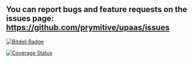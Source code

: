 You can report bugs and feature requests on the issues page: https://github.com/prymitive/upaas/issues
------------------------------------------------------------------------------------------------------


[![Bitdeli Badge](https://d2weczhvl823v0.cloudfront.net/prymitive/upaas-common/trend.png)](https://bitdeli.com/free "Bitdeli Badge")

[![Coverage Status](https://coveralls.io/repos/prymitive/upaas-common/badge.png)](https://coveralls.io/r/prymitive/upaas-common)
